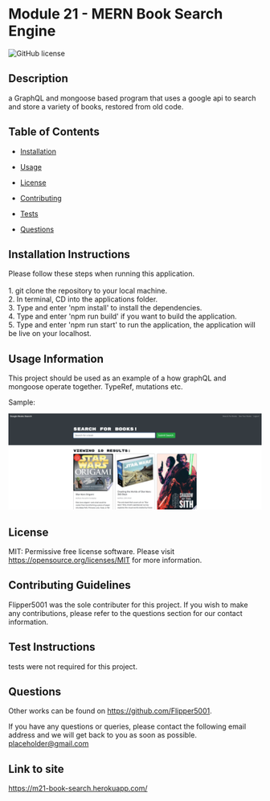 # Module 21 - MERN Book Search Engine
![GitHub license](https://img.shields.io/badge/license-MIT-blue.svg)

## Description

a GraphQL and mongoose based program that uses a google api to search and store a variety of books, restored from old code.

## Table of Contents 

* [Installation](#installation-instructions)

* [Usage](#usage-information)

* [License](#license)

* [Contributing](#contributing-guidelines)

* [Tests](#test-instructions)

* [Questions](#questions)

## Installation Instructions

Please follow these steps when running this application. <br/><br/>1. git clone the repository to your local machine. <br/>2. In terminal, CD into the applications folder. <br/>3. Type and enter 'npm install' to install the dependencies. <br/>4. Type and enter 'npm run build' if you want to build the application. <br/>5. Type and enter 'npm run start' to run the application, the application will be live on your localhost. 

## Usage Information

This project should be used as an example of a how graphQL and mongoose operate together. TypeRef, mutations etc.

Sample:

![Screenshot](./assets/screenshot.PNG)

## License

MIT: Permissive free license software. Please visit https://opensource.org/licenses/MIT for more information.
  
## Contributing Guidelines

Flipper5001 was the sole contributer for this project. If you wish to make any contributions, please refer to the questions section for our contact information.

## Test Instructions

tests were not required for this project.

## Questions

Other works can be found on https://github.com/Flipper5001.

If you have any questions or queries, please contact the following email address and we will get back to you as soon as possible.  
placeholder@gmail.com

## Link to site
https://m21-book-search.herokuapp.com/